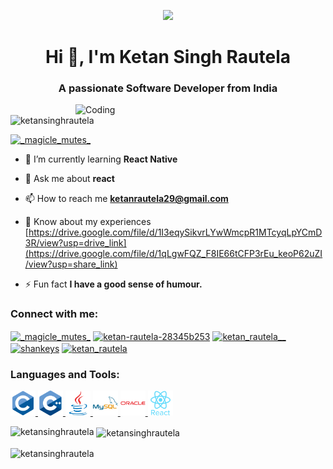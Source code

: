 <p align="center"><p align="center">
  <img src="https://i.pinimg.com/736x/e7/37/f2/e737f24d2e8b3297cef30540bce8bd53.jpg"/>
</p></p>
<h1 align="center">Hi 👋, I'm Ketan Singh Rautela</h1>
<h3 align="center">A passionate Software Developer from India</h3>
<img align="right" alt="Coding" width="400" src="https://i.pinimg.com/564x/13/5a/9f/135a9f00de2789dee789143de5505139.jpg">

<p align="left"> <img src="https://komarev.com/ghpvc/?username=ketansinghrautela&label=Profile%20views&color=0e75b6&style=flat" alt="ketansinghrautela" /> </p>

<p align="left"> <a href="https://twitter.com/_magicle_mutes_" target="blank"><img src="https://img.shields.io/twitter/follow/_magicle_mutes_?logo=twitter&style=for-the-badge" alt="_magicle_mutes_" /></a> </p>

- 🌱 I’m currently learning **React Native**

- 💬 Ask me about **react**

- 📫 How to reach me **ketanrautela29@gmail.com**

- 📄 Know about my experiences [https://drive.google.com/file/d/1I3eqySikvrLYwWmcpR1MTcyqLpYCmD3R/view?usp=drive_link](https://drive.google.com/file/d/1qLgwFQZ_F8IE66tCFP3rEu_keoP62uZI/view?usp=share_link)

- ⚡ Fun fact **I have a good sense of humour.**

<h3 align="left">Connect with me:</h3>
<p align="left">
<a href="https://twitter.com/_magicle_mutes_" target="blank"><img align="center" src="https://raw.githubusercontent.com/rahuldkjain/github-profile-readme-generator/master/src/images/icons/Social/twitter.svg" alt="_magicle_mutes_" height="30" width="40" /></a>
<a href="https://linkedin.com/in/ketan-rautela-28345b253" target="blank"><img align="center" src="https://raw.githubusercontent.com/rahuldkjain/github-profile-readme-generator/master/src/images/icons/Social/linked-in-alt.svg" alt="ketan-rautela-28345b253" height="30" width="40" /></a>
<a href="https://www.instagram.com/ketan_rautela___/" target="blank"><img align="center" src="https://raw.githubusercontent.com/rahuldkjain/github-profile-readme-generator/master/src/images/icons/Social/instagram.svg" alt="ketan_rautela__" height="30" width="40" /></a>
<a href="https://www.youtube.com/@Shankyppl7818/featured" target="blank"><img align="center" src="https://raw.githubusercontent.com/rahuldkjain/github-profile-readme-generator/master/src/images/icons/Social/youtube.svg" alt="shankeys" height="30" width="40" /></a>
<a href="https://www.leetcode.com/ketan_rautela" target="blank"><img align="center" src="https://raw.githubusercontent.com/rahuldkjain/github-profile-readme-generator/master/src/images/icons/Social/leet-code.svg" alt="ketan_rautela" height="30" width="40" /></a>
</p>

<h3 align="left">Languages and Tools:</h3>
<p align="left"> <a href="https://www.cprogramming.com/" target="_blank" rel="noreferrer"> <img src="https://raw.githubusercontent.com/devicons/devicon/master/icons/c/c-original.svg" alt="c" width="40" height="40"/> </a> <a href="https://www.w3schools.com/cpp/" target="_blank" rel="noreferrer"> <img src="https://raw.githubusercontent.com/devicons/devicon/master/icons/cplusplus/cplusplus-original.svg" alt="cplusplus" width="40" height="40"/> </a> <a href="https://www.java.com" target="_blank" rel="noreferrer"> <img src="https://raw.githubusercontent.com/devicons/devicon/master/icons/java/java-original.svg" alt="java" width="40" height="40"/> </a> <a href="https://www.mysql.com/" target="_blank" rel="noreferrer"> <img src="https://raw.githubusercontent.com/devicons/devicon/master/icons/mysql/mysql-original-wordmark.svg" alt="mysql" width="40" height="40"/> </a> <a href="https://www.oracle.com/" target="_blank" rel="noreferrer"> <img src="https://raw.githubusercontent.com/devicons/devicon/master/icons/oracle/oracle-original.svg" alt="oracle" width="40" height="40"/> </a> <a href="https://reactjs.org/" target="_blank" rel="noreferrer"> <img src="https://raw.githubusercontent.com/devicons/devicon/master/icons/react/react-original-wordmark.svg" alt="react" width="40" height="40"/> </a> </p>

<p><img align="left" src="https://github-readme-stats.vercel.app/api/top-langs?username=ketansinghrautela&show_icons=true&locale=en&layout=compact" alt="ketansinghrautela" /></p>

<p>&nbsp;<img align="center" src="https://github-readme-stats.vercel.app/api?username=ketansinghrautela&show_icons=true&locale=en" alt="ketansinghrautela" /></p>

<p><img align="center" src="https://github-readme-streak-stats.herokuapp.com/?user=ketansinghrautela&" alt="ketansinghrautela" /></p>
